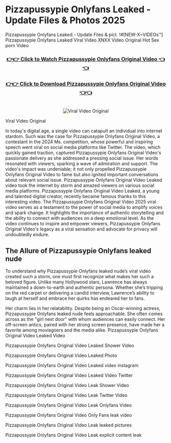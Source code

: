 # Pizzapussypie Onlyfans Leaked - Update Files & Photos 2025

Pizzapussypie Onlyfans Leaked - Update Files & pict. !#[NEW-X~VIDEOs™] Pizzapussypie Onlyfans Leaked Viral Video XNXX Video Original Hot Sex porn Video
<br>
<div align="center">
<h3><a href="https://links2leaks.com/pizzapussypie" rel="nofollow">👉👉 Click to Watch Pizzapussypie Onlyfans Original Video 👈👈</a></h3>
<h3><a href="https://links2leaks.com/pizzapussypie" rel="nofollow">👉👉 Click to Download Pizzapussypie Onlyfans Original Video 👈👈</a></h3>
<br>
<a href="https://links2leaks.com/pizzapussypie" rel="nofollow"><img src="https://i.ibb.co/Gkj2r4b/banner.png" alt="Viral Video Original" style="max-width: 100%; display: inline-block;" data-target="animated-image.originalImage"></a>
</div>

Viral Video Original

In today's digital age, a single video can catapult an individual into internet stardom. Such was the case for Pizzapussypie Onlyfans Original Video, a contestant in the 2024 Ms. competition, whose powerful and inspiring speech went viral on social media platforms like Twitter.
The video, which quickly gained traction, captured Pizzapussypie Onlyfans Original Video's passionate delivery as she addressed a pressing social issue. Her words resonated with viewers, sparking a wave of admiration and support. The video's impact was undeniable; it not only propelled Pizzapussypie Onlyfans Original Video to fame but also ignited important conversations about relevant social issue.
Pizzapussypie Onlyfans Original Video Leaked video took the internet by storm and amazed viewers on various social media platforms. Pizzapussypie Onlyfans Original Video Leaked, a young and talented digital creator, recently became famous thanks to this interesting video.
The Pizzapussypie Onlyfans Original Video 2025 viral video serves as a testament to the power of social media to amplify voices and spark change. It highlights the importance of authentic storytelling and the ability to connect with audiences on a deep emotional level. As the video continues to inspire and empower viewers, Pizzapussypie Onlyfans Original Video's legacy as a viral sensation and advocate for privacy will undoubtedly endure.

<h2>The Allure of Pizzapussypie Onlyfans leaked nude</h2>


To understand why Pizzapussypie Onlyfans leaked nude’s viral video created such a storm, one must first recognize what makes her such a beloved figure. Unlike many Hollywood stars, Lawrence has always maintained a down-to-earth and authentic persona. Whether she’s tripping on the red carpet or delivering a candid interview, Lawrence’s ability to laugh at herself and embrace her quirks has endeared her to fans.

Her charm lies in her relatability. Despite being an Oscar-winning actress, Pizzapussypie Onlyfans leaked nude feels approachable. She often comes across as the "girl next door" with whom audiences can easily connect. Her off-screen antics, paired with her strong screen presence, have made her a favorite among moviegoers and the media alike.
Pizzapussypie Onlyfans Original Video Leaked Video

Pizzapussypie Onlyfans Original Video Leaked Shower Video

Pizzapussypie Onlyfans Original Video Leaked Photo

Pizzapussypie Onlyfans Original Video Leaked video instagram

Pizzapussypie Onlyfans Original Video Leaked Video Twitter

Pizzapussypie Onlyfans Original Video Leak Shower Video

Pizzapussypie Onlyfans Original Video Leak Twitter Video

Pizzapussypie Onlyfans Original Video Leak Onlyfans Video

Pizzapussypie Onlyfans Original Video Only Fans leak video

Pizzapussypie Onlyfans Original Video Leak leaked pictures

Pizzapussypie Onlyfans Original Video Leak explicit content leak